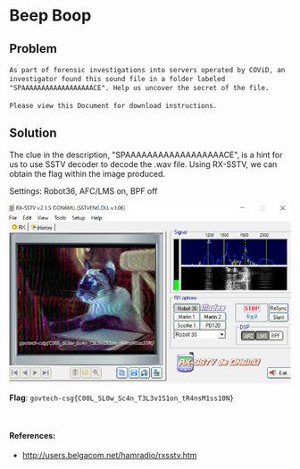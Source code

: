 # Beep Boop

## Problem

```
As part of forensic investigations into servers operated by COViD, an investigator found this sound file in a folder labeled "SPAAAAAAAAAAAAAAAAAACE". Help us uncover the secret of the file.

Please view this Document for download instructions.
```

## Solution 

The clue in the description, "SPAAAAAAAAAAAAAAAAAACE", is a hint for us to use SSTV decoder to decode the .wav file. Using RX-SSTV, we can obtain the flag within the image produced.

Settings: Robot36, AFC/LMS on, BPF off

![](images/beepboop1.png)

**Flag**: `govtech-csg{C00L_SL0w_Sc4n_T3L3v1S1on_tR4nsM1ss10N}`

&nbsp;

#### References:
* http://users.belgacom.net/hamradio/rxsstv.htm